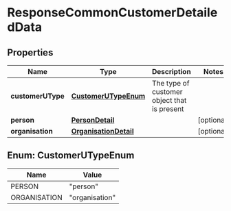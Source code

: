 
# ResponseCommonCustomerDetailedData

## Properties
Name | Type | Description | Notes
------------ | ------------- | ------------- | -------------
**customerUType** | [**CustomerUTypeEnum**](#CustomerUTypeEnum) | The type of customer object that is present | 
**person** | [**PersonDetail**](PersonDetail.md) |  |  [optional]
**organisation** | [**OrganisationDetail**](OrganisationDetail.md) |  |  [optional]


<a name="CustomerUTypeEnum"></a>
## Enum: CustomerUTypeEnum
Name | Value
---- | -----
PERSON | &quot;person&quot;
ORGANISATION | &quot;organisation&quot;



